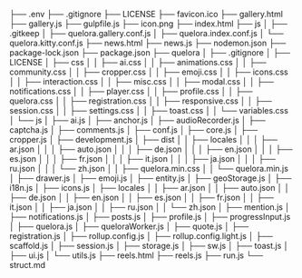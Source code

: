 ├── .env
├── .gitignore
├── LICENSE
├── favicon.ico
├── gallery.html
├── gallery.js
├── gulpfile.js
├── icon.png
├── index.html
├── js
│   ├── .gitkeep
│   ├── quelora.gallery.conf.js
│   ├── quelora.index.conf.js
│   └── quelora.kitty.conf.js
├── news.html
├── news.js
├── nodemon.json
├── package-lock.json
├── package.json
├── quelora
│   ├── .gitignore
│   ├── LICENSE
│   ├── css
│   │   ├── ai.css
│   │   ├── animations.css
│   │   ├── community.css
│   │   ├── cropper.css
│   │   ├── emoji.css
│   │   ├── icons.css
│   │   ├── interaction.css
│   │   ├── misc.css
│   │   ├── modal.css
│   │   ├── notifications.css
│   │   ├── player.css
│   │   ├── profile.css
│   │   ├── quelora.css
│   │   ├── registration.css
│   │   ├── responsive.css
│   │   ├── session.css
│   │   ├── settings.css
│   │   ├── toast.css
│   │   └── variables.css
│   └── js
│       ├── ai.js
│       ├── anchor.js
│       ├── audioRecorder.js
│       ├── captcha.js
│       ├── comments.js
│       ├── conf.js
│       ├── core.js
│       ├── cropper.js
│       ├── development.js
│       ├── dist
│       │   ├── locales
│       │   │   ├── ar.json
│       │   │   ├── auto.json
│       │   │   ├── de.json
│       │   │   ├── en.json
│       │   │   ├── es.json
│       │   │   ├── fr.json
│       │   │   ├── it.json
│       │   │   ├── ja.json
│       │   │   ├── ru.json
│       │   │   └── zh.json
│       │   ├── quelora.min.css
│       │   └── quelora.min.js
│       ├── drawer.js
│       ├── emoji.js
│       ├── entity.js
│       ├── geoStorage.js
│       ├── i18n.js
│       ├── icons.js
│       ├── locales
│       │   ├── ar.json
│       │   ├── auto.json
│       │   ├── de.json
│       │   ├── en.json
│       │   ├── es.json
│       │   ├── fr.json
│       │   ├── it.json
│       │   ├── ja.json
│       │   ├── ru.json
│       │   └── zh.json
│       ├── mention.js
│       ├── notifications.js
│       ├── posts.js
│       ├── profile.js
│       ├── progressInput.js
│       ├── quelora.js
│       ├── queloraWorker.js
│       ├── quote.js
│       ├── registration.js
│       ├── rollup.config.js
│       ├── rollup.config.light.js
│       ├── scaffold.js
│       ├── session.js
│       ├── storage.js
│       ├── sw.js
│       ├── toast.js
│       ├── ui.js
│       └── utils.js
├── reels.html
├── reels.js
├── run.js
└── struct.md
